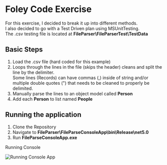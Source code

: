 # Foley Code Exercise

For this exercise, I decided to break it up into different methods.  
I also decided to go with a Test Driven plan using MSUnitTesting.  
The .csv testing file is located at **FileParser\FileParserTest\TestData**

## Basic Steps

1. Load the .csv file (hard coded for this example)
2. Loops through the lines in the file (skips the header) cleans and split the line by the delimiter.  
   Some lines (Records) can have commas (,) inside of string and/or multiple double quotes (") that needs to be cleaned to properly be delimited.
3. Manually parse the lines to an object model called **Person**
4. Add each **Person** to list named **People**

## Running the application

1. Clone the Repository
2. Navigate to **FileParser\FileParseConsoleApp\bin\Release\net5.0**
3. Run **FileParseConsoleApp.exe**

Running Console

![Running Console App](https://github.com/JustoShow/FoleyCodeExercise/blob/main/Images/ConsoleApp.JPG)
